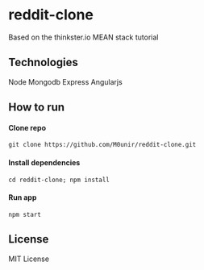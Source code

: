 # reddit-clone
Based on the thinkster.io MEAN stack tutorial

## Technologies
Node 
Mongodb
Express
Angularjs

## How to run

#### Clone repo
 ``` shell
 git clone https://github.com/M0unir/reddit-clone.git
 ```
#### Install dependencies
 ``` shell
 cd reddit-clone; npm install
 ```
#### Run app
```shell
npm start
```

## License

MIT License